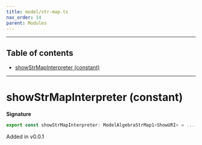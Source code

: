 ```yaml
---
title: model/str-map.ts
nav_order: 14
parent: Modules
---
```


---

<h2 class="text-delta">Table of contents</h2>

- [showStrMapInterpreter (constant)](#showstrmapinterpreter-constant)

---

# showStrMapInterpreter (constant)

**Signature**

```ts
export const showStrMapInterpreter: ModelAlgebraStrMap1<ShowURI> = ...
```

Added in v0.0.1
